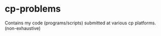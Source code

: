 # cp-problems

Contains my code (programs/scripts) submitted at various cp platforms. (non-exhaustive)

